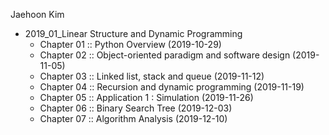 Jaehoon Kim

* 2019_01_Linear Structure and Dynamic Programming
    - Chapter 01 :: Python Overview (2019-10-29)
    - Chapter 02 :: Object-oriented paradigm and software design (2019-11-05)
    - Chapter 03 :: Linked list, stack and queue (2019-11-12)
    - Chapter 04 :: Recursion and dynamic programming (2019-11-19)
    - Chapter 05 :: Application 1 : Simulation (2019-11-26)
    - Chapter 06 :: Binary Search Tree (2019-12-03)
    - Chapter 07 :: Algorithm Analysis (2019-12-10)
    